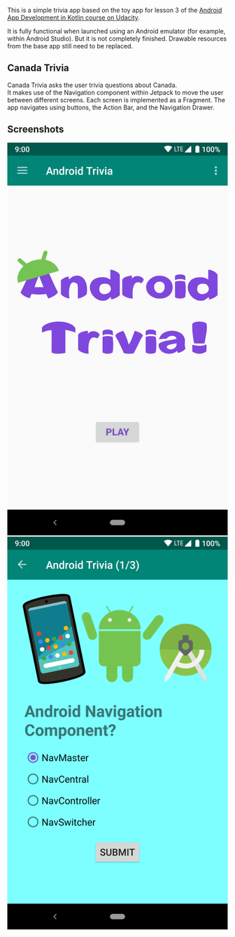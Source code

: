 
This is a simple trivia app based on the toy app for lesson 3 of the [Android App Development in Kotlin course on Udacity](https://www.udacity.com/course/developing-android-apps-with-kotlin--ud9012).

It is fully functional when launched using an Android emulator (for example, within Android Studio). But it is not completely finished. Drawable resources from the base app still need to be replaced.

## Canada Trivia 

Canada Trivia asks the user trivia questions about Canada.  
It makes use of the Navigation component within Jetpack to move the user between different screens.  Each screen is implemented as a Fragment.
The app navigates using buttons, the Action Bar, and the Navigation Drawer.

## Screenshots

![Screenshot1](screenshots/screen_1.png) ![Screenshot2](screenshots/screen_2.png)

